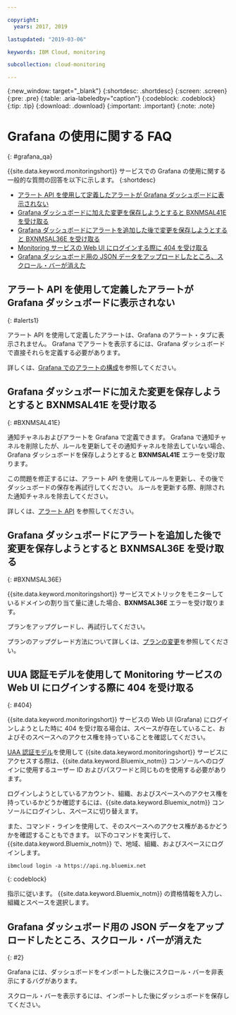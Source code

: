 ```yaml
---

copyright:
  years: 2017, 2019

lastupdated: "2019-03-06"

keywords: IBM Cloud, monitoring

subcollection: cloud-monitoring

---
```


{:new_window: target="_blank"}
{:shortdesc: .shortdesc}
{:screen: .screen}
{:pre: .pre}
{:table: .aria-labeledby="caption"}
{:codeblock: .codeblock}
{:tip: .tip}
{:download: .download}
{:important: .important}
{:note: .note}



# Grafana の使用に関する FAQ
{: #grafana_qa}

{{site.data.keyword.monitoringshort}} サービスでの Grafana の使用に関する一般的な質問の回答を以下に示します。 
{:shortdesc}

* [アラート API を使用して定義したアラートが Grafana ダッシュボードに表示されない](/docs/services/cloud-monitoring/qa/grafana_qa.html#alerts1)
* [Grafana ダッシュボードに加えた変更を保存しようとすると BXNMSAL41E を受け取る](/docs/services/cloud-monitoring/qa/grafana_qa.html#BXNMSAL41E)
* [Grafana ダッシュボードにアラートを追加した後で変更を保存しようとすると BXNMSAL36E を受け取る](/docs/services/cloud-monitoring/qa/grafana_qa.html#BXNMSAL36E)
* [Monitoring サービスの Web UI にログインする際に 404 を受け取る](/docs/services/cloud-monitoring/qa/grafana_qa.html#404)
* [Grafana ダッシュボード用の JSON データをアップロードしたところ、スクロール・バーが消えた](/docs/services/cloud-monitoring/qa/grafana_qa.html#2)


## アラート API を使用して定義したアラートが Grafana ダッシュボードに表示されない
{: #alerts1}

アラート API を使用して定義したアラートは、Grafana のアラート・タブに表示されません。 Grafana でアラートを表示するには、Grafana ダッシュボードで直接それらを定義する必要があります。

詳しくは、[Grafana でのアラートの構成](/docs/services/cloud-monitoring/alerts/config_alerts_grafana.html#config_alerts_grafana)を参照してください。

## Grafana ダッシュボードに加えた変更を保存しようとすると BXNMSAL41E を受け取る
{: #BXNMSAL41E}

通知チャネルおよびアラートを Grafana で定義できます。 Grafana で通知チャネルを削除したが、ルールを更新してその通知チャネルを除去していない場合、Grafana ダッシュボードを保存しようとすると **BXNMSAL41E** エラーを受け取ります。

この問題を修正するには、アラート API を使用してルールを更新し、その後でダッシュボードの保存を再試行してください。 ルールを更新する際、削除された通知チャネルを除去してください。

詳しくは、[アラート API](https://console.bluemix.net/apidocs/940-ibm-cloud-monitoring-alerts-api?&language=node#introduction) を参照してください。

## Grafana ダッシュボードにアラートを追加した後で変更を保存しようとすると BXNMSAL36E を受け取る
{: #BXNMSAL36E}

{{site.data.keyword.monitoringshort}} サービスでメトリックをモニターしているドメインの割り当て量に達した場合、**BXNMSAL36E** エラーを受け取ります。

プランをアップグレードし、再試行してください。

プランのアップグレード方法について詳しくは、[プランの変更](/docs/services/cloud-monitoring/plan/change_plan.html#change_plan)を参照してください。


## UUA 認証モデルを使用して Monitoring サービスの Web UI にログインする際に 404 を受け取る
{: #404}

{{site.data.keyword.monitoringshort}} サービスの Web UI (Grafana) にログインしようとした時に 404 を受け取る場合は、スペースが存在していること、およびそのスペースへのアクセス権を持っていることを確認してください。

[UAA 認証モデル](/docs/services/cloud-monitoring/security/auth_uaa.html#auth_uaa)を使用して {{site.data.keyword.monitoringshort}} サービスにアクセスする際は、{{site.data.keyword.Bluemix_notm}} コンソールへのログインに使用するユーザー ID およびパスワードと同じものを使用する必要があります。 

ログインしようとしているアカウント、組織、およびスペースへのアクセス権を持っているかどうか確認するには、{{site.data.keyword.Bluemix_notm}} コンソールにログインし、スペースに切り替えます。 

また、コマンド・ラインを使用して、そのスペースへのアクセス権があるかどうかを確認することもできます。 以下のコマンドを実行して、{{site.data.keyword.Bluemix_notm}} で、地域、組織、およびスペースにログインします。

```
ibmcloud login -a https://api.ng.bluemix.net
```
{: codeblock}

指示に従います。 {{site.data.keyword.Bluemix_notm}} の資格情報を入力し、組織とスペースを選択します。


## Grafana ダッシュボード用の JSON データをアップロードしたところ、スクロール・バーが消えた
{: #2}

Grafana には、ダッシュボードをインポートした後にスクロール・バーを非表示にするバグがあります。 

スクロール・バーを表示するには、インポートした後にダッシュボードを保存してください。 








